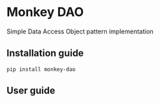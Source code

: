 Monkey DAO
=

Simple Data Access Object pattern implementation

Installation guide
-
    pip install monkey-dao

User guide
-

   
